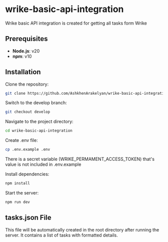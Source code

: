 # wrike-basic-api-integration
Wrike basic API integration is created for getting all tasks form Wrike

## Prerequisites

- **Node.js**: v20
- **npm**: v10

## Installation

Clone the repository:
```bash
git clone https://github.com/AshkhenArakelyan/wrike-basic-api-integration.git
```

Switch to the develop branch:
```bash
git checkout develop
```

Navigate to the project directory:
```bash
cd wrike-basic-api-integration
```

Create .env file:
```bash
cp .env.example .env
```
There is a secret variable (WRIKE_PERMAMENT_ACCESS_TOKEN) that's value is not included in .env.example

Install dependencies:
```bash
npm install
```

Start the server:
```bash
npm run dev
```

## tasks.json File

This file will be automatically created in the root directory after running the server. It contains a list of tasks with formatted details.
